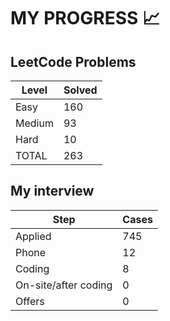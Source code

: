 # MY PROGRESS 📈

## LeetCode Problems

| Level  | Solved |
|--------|--------|
| Easy   |    160 |
| Medium |     93 |
| Hard   |     10 |
| TOTAL  |    263 |

## My interview

| Step                 | Cases |
|----------------------|-------|
| Applied              |   745 |
| Phone                |    12 |
| Coding               |     8 |
| On-site/after coding |     0 |
| Offers               |     0 |
